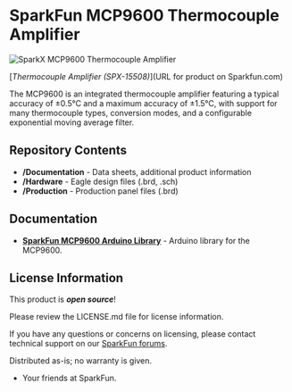 SparkFun MCP9600 Thermocouple Amplifier
========================================

![SparkX MCP9600 Thermocouple Amplifier](https://media.tenor.com/images/47b81948be5023555549c01d88ae3289/tenor.gif)

[*Thermocouple Amplifier (SPX-15508)*](URL for product on Sparkfun.com)

The MCP9600 is an integrated thermocouple amplifier featuring a typical accuracy of ±0.5°C and a maximum accuracy of ±1.5°C, with support for many thermocouple types, conversion modes, and a configurable exponential moving average filter.

Repository Contents
-------------------

* **/Documentation** - Data sheets, additional product information
* **/Hardware** - Eagle design files (.brd, .sch)
* **/Production** - Production panel files (.brd)

Documentation
--------------
* **[SparkFun MCP9600 Arduino Library](https://github.com/sparkfun/SparkFun_MCP9600_Arduino_Library)** - Arduino library for the MCP9600.

License Information
-------------------

This product is _**open source**_! 

Please review the LICENSE.md file for license information. 

If you have any questions or concerns on licensing, please contact technical support on our [SparkFun forums](https://forum.sparkfun.com/viewforum.php?f=152).

Distributed as-is; no warranty is given.

- Your friends at SparkFun.

_<COLLABORATION CREDIT>_

